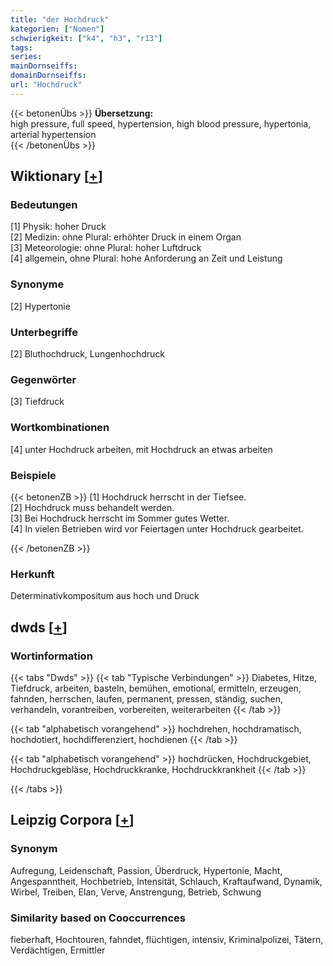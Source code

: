 ```yaml
---
title: "der Hochdruck"
kategorien: ["Nomen"]
schwierigkeit: ["k4", "h3", "r13"]
tags:
series:
mainDornseiffs:
domainDornseiffs:
url: "Hochdruck"
---
```


{{< betonenÜbs >}}
**Übersetzung:**  
high pressure, full speed, hypertension, high blood pressure, hypertonia, arterial hypertension  
{{< /betonenÜbs >}}

## Wiktionary [[+](https://de.wiktionary.org/wiki/Hochdruck)]

### Bedeutungen
[1] Physik: hoher Druck  
[2] Medizin: ohne Plural: erhöhter Druck in einem Organ  
[3] Meteorologie: ohne Plural: hoher Luftdruck  
[4] allgemein, ohne Plural: hohe Anforderung an Zeit und Leistung  

### Synonyme
[2] Hypertonie  

### Unterbegriffe
[2] Bluthochdruck, Lungenhochdruck  

### Gegenwörter
[3] Tiefdruck  

### Wortkombinationen
[4] unter Hochdruck arbeiten, mit Hochdruck an etwas arbeiten  

### Beispiele
{{< betonenZB >}}
[1] Hochdruck herrscht in der Tiefsee.  
[2] Hochdruck muss behandelt werden.  
[3] Bei Hochdruck herrscht im Sommer gutes Wetter.  
[4] In vielen Betrieben wird vor Feiertagen unter Hochdruck gearbeitet.  

{{< /betonenZB >}}
### Herkunft
Determinativkompositum aus hoch und Druck  



## dwds [[+](https://www.dwds.de/wb/Hochdruck)]

### Wortinformation
{{< tabs "Dwds" >}}
{{< tab "Typische Verbindungen" >}}
Diabetes, Hitze, Tiefdruck, arbeiten, basteln, bemühen, emotional, ermitteln, erzeugen, fahnden, herrschen, laufen, permanent, pressen, ständig, suchen, verhandeln, vorantreiben, vorbereiten, weiterarbeiten
{{< /tab >}}

{{< tab "alphabetisch vorangehend" >}}
hochdrehen, hochdramatisch, hochdotiert, hochdifferenziert, hochdienen
{{< /tab >}}

{{< tab "alphabetisch vorangehend" >}}
hochdrücken, Hochdruckgebiet, Hochdruckgebläse, Hochdruckkranke, Hochdruckkrankheit
{{< /tab >}}

{{< /tabs >}}

## Leipzig Corpora [[+](https://corpora.uni-leipzig.de/en/res?word=Hochdruck&corpusId=deu_newscrawl-public_2018)]


### Synonym
Aufregung, Leidenschaft, Passion, Überdruck, Hypertonie, Macht, Angespanntheit, Hochbetrieb, Intensität, Schlauch, Kraftaufwand, Dynamik, Wirbel, Treiben, Elan, Verve, Anstrengung, Betrieb, Schwung


### Similarity based on Cooccurrences
fieberhaft, Hochtouren, fahndet, flüchtigen, intensiv, Kriminalpolizei, Tätern, Verdächtigen, Ermittler

